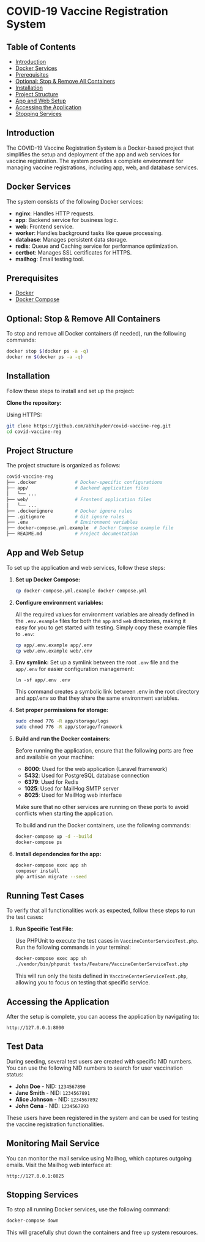 # COVID-19 Vaccine Registration System

## Table of Contents
- [Introduction](#introduction)
- [Docker Services](#docker-services)
- [Prerequisites](#prerequisites)
- [Optional: Stop & Remove All Containers](#optional-stop--remove-all-containers)
- [Installation](#installation)
- [Project Structure](#project-structure)
- [App and Web Setup](#app-and-web-setup)
- [Accessing the Application](#accessing-the-application)
- [Stopping Services](#stopping-services)

## Introduction
The COVID-19 Vaccine Registration System is a Docker-based project that simplifies the setup and deployment of the app and web services for vaccine registration. The system provides a complete environment for managing vaccine registrations, including app, web, and database services.

## Docker Services
The system consists of the following Docker services:
- **nginx**: Handles HTTP requests.
- **app**: Backend service for business logic.
- **web**: Frontend service.
- **worker**: Handles background tasks like queue processing.
- **database**: Manages persistent data storage.
- **redis**: Queue and Caching service for performance optimization.
- **certbot**: Manages SSL certificates for HTTPS.
- **mailhog**: Email testing tool.

## Prerequisites
- [Docker](https://www.docker.com/get-started)
- [Docker Compose](https://docs.docker.com/compose/install/)

## Optional: Stop & Remove All Containers
To stop and remove all Docker containers (if needed), run the following commands:

```bash
docker stop $(docker ps -a -q)
docker rm $(docker ps -a -q)
```

## Installation
Follow these steps to install and set up the project:

**Clone the repository:**

   Using HTTPS:
   ```bash
   git clone https://github.com/abhihyder/covid-vaccine-reg.git 
   cd covid-vaccine-reg
   ```

## Project Structure
The project structure is organized as follows:

```bash
covid-vaccine-reg
├── .docker              # Docker-specific configurations
├── app/                 # Backend application files
│   └── ...
├── web/                 # Frontend application files
│   └── ...
├── .dockerignore        # Docker ignore rules
├── .gitignore           # Git ignore rules
├── .env                 # Environment variables
├── docker-compose.yml.example  # Docker Compose example file
├── README.md            # Project documentation
```

## App and Web Setup
To set up the application and web services, follow these steps:

1. **Set up Docker Compose:**
   ```bash
   cp docker-compose.yml.example docker-compose.yml
   ```

2. **Configure environment variables:**
   
   All the required values for environment variables are already defined in the `.env.example` files for both the `app` and `web` directories, making it easy for you to get started with testing. Simply copy these example files to `.env`:
   
   ```bash
   cp app/.env.example app/.env
   cp web/.env.example web/.env
   ```
3. **Env symlink:** Set up a symlink between the root `.env` file and the `app/.env` for easier configuration management:
   ```
   ln -sf app/.env .env
   ```
   This command creates a symbolic link between .env in the root directory and app/.env so that they share the same environment variables.
4. **Set proper permissions for storage:**
   ```bash
   sudo chmod 776 -R app/storage/logs
   sudo chmod 776 -R app/storage/framework
   ```

5. **Build and run the Docker containers:**
      
   Before running the application, ensure that the following ports are free and available on your machine:
   
   - **8000**: Used for the web application (Laravel framework)
   - **5432**: Used for PostgreSQL database connection
   - **6379**: Used for Redis
   - **1025**: Used for MailHog SMTP server
   - **8025**: Used for MailHog web interface
   
   Make sure that no other services are running on these ports to avoid conflicts when starting the application.

   To build and run the Docker containers, use the following commands:
   ```bash
   docker-compose up -d --build
   docker-compose ps
   ```

7. **Install dependencies for the app:**
   ```bash
   docker-compose exec app sh
   composer install
   php artisan migrate --seed
   ```

## Running Test Cases
To verify that all functionalities work as expected, follow these steps to run the test cases:

1. **Run Specific Test File**:

   Use PHPUnit to execute the test cases in `VaccineCenterServiceTest.php`. Run the following commands in your terminal:

   ```bash
   docker-compose exec app sh
   ./vendor/bin/phpunit tests/Feature/VaccineCenterServiceTest.php
   ```

   This will run only the tests defined in `VaccineCenterServiceTest.php`, allowing you to focus on testing that specific service. 

## Accessing the Application
After the setup is complete, you can access the application by navigating to:

```
http://127.0.0.1:8000
```

## Test Data
During seeding, several test users are created with specific NID numbers. You can use the following NID numbers to search for user vaccination status:

- **John Doe** - NID: `1234567890`
- **Jane Smith** - NID: `1234567891`
- **Alice Johnson** - NID: `1234567892`
- **John Cena** - NID: `1234567893`

These users have been registered in the system and can be used for testing the vaccine registration functionalities.

## Monitoring Mail Service
You can monitor the mail service using Mailhog, which captures outgoing emails. Visit the Mailhog web interface at:

```
http://127.0.0.1:8025
```

## Stopping Services
To stop all running Docker services, use the following command:

```bash
docker-compose down
```

This will gracefully shut down the containers and free up system resources.
